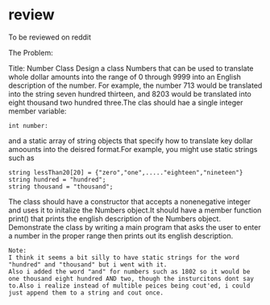 # review
To be reviewed on reddit

The Problem:

Title: Number Class
  Design a class Numbers that can be used to translate whole dollar amounts into the range of 0 through 9999 into an English description of the number. For example, the number 713 would be translated into the string seven hundred thirteen, and 8203 would be translated into eight thousand two hundred three.The clas should hae a single integer member variable:
  
    int number:
  and a static array of string objects that specify how to translate key dollar amoounts into the deisred format.For example, you might use static strings such as 
  
    string lessThan20[20] = {"zero","one",....."eighteen","nineteen"}
    string hundred = "hundred";
    string thousand = "thousand";
   The class should have a constructor that accepts a nonenegative integer and uses it to initalize the Numbers object.It should have a member function print() that prints the english description of the Numbers object. Demonstrate the class by writing a main program that asks the user to enter a number in the proper range then prints out its english description.
    
    
    Note:
    I think it seems a bit silly to have static strings for the word "hundred" and "thousand" but i went with it.
    Also i added the word "and" for numbers such as 1802 so it would be one thousand eight hundred AND two, though the insturcitons dont say to.Also i realize instead of multible peices being cout'ed, i could just append them to a string and cout once.
  

